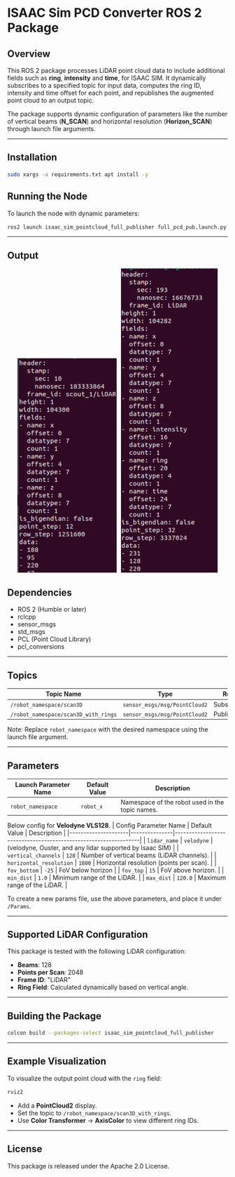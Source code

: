 # ISAAC Sim PCD Converter ROS 2 Package

## Overview
This ROS 2 package processes LiDAR point cloud data to include additional fields such as **ring**, **intensity** and **time**, for ISAAC SIM. It dynamically subscribes to a specified topic for input data, computes the ring ID, intensity and time offset for each point, and republishes the augmented point cloud to an output topic.

The package supports dynamic configuration of parameters like the number of vertical beams (**N_SCAN**) and horizontal resolution (**Horizon_SCAN**) through launch file arguments.

---

## Installation

```bash
sudo xargs -a requirements.txt apt install -y
```

## Running the Node
To launch the node with dynamic parameters:
```bash
ros2 launch isaac_sim_pointcloud_full_publisher full_pcd_pub.launch.py robot_namespace:=scout_1_1 config_file:=velodyne_vls_128.yaml
```

---

## Output

<p align="center">
  <img src="Images/before.png" width="45%" />
  <img src="Images/after.png" width="45%" />
</p>


## Dependencies
- ROS 2 (Humble or later)
- rclcpp
- sensor_msgs
- std_msgs
- PCL (Point Cloud Library)
- pcl_conversions

---

## Topics
| Topic Name                                      | Type                                         | Role       |
|-------------------------------------------------|---------------------------------------------|------------|
| `/robot_namespace/scan3D`                       | `sensor_msgs/msg/PointCloud2`               | Subscriber |
| `/robot_namespace/scan3D_with_rings`            | `sensor_msgs/msg/PointCloud2`               | Publisher  |

Note: Replace `robot_namespace` with the desired namespace using the launch file argument.

---

## Parameters
| Launch Parameter Name      | Default Value | Description                                                     |
|---------------------|---------------|-----------------------------------------------------------------|
| `robot_namespace`   | `robot_x`     | Namespace of the robot used in the topic names.                 |

Below config for **Velodyne VLS128**. 
| Config Parameter Name      | Default Value | Description                                                     |
|---------------------|---------------|-----------------------------------------------------------------|
| `lidar_name`   | `velodyne`     | (velodyne, Ouster, and any lidar supported by Isaac SIM)                |
| `vertical_channels`            | `128`         | Number of vertical beams (LiDAR channels).                      |
| `horizontal_resolution`      | `1800`        | Horizontal resolution (points per scan).                        |
| `fov_bottom`      | `-25`        | FoV below horizon                         |
| `fov_top`      | `15`        | FoV above horizon.                        |
| `min_dist`      | `1.0`        | Minimum range of the LiDAR.                        |
| `max_dist`      | `120.0`        | Maximum range of the LiDAR.                        |

To create a new params file, use the above parameters, and place it under `/Params`.

---

## Supported LiDAR Configuration
This package is tested with the following LiDAR configuration:
- **Beams**: 128
- **Points per Scan**: 2048
- **Frame ID**: "LiDAR"
- **Ring Field**: Calculated dynamically based on vertical angle.

---

## Building the Package
```bash
colcon build --packages-select isaac_sim_pointcloud_full_publisher
```

---

## Example Visualization
To visualize the output point cloud with the `ring` field:
```bash
rviz2
```
- Add a **PointCloud2** display.
- Set the topic to `/robot_namespace/scan3D_with_rings`.
- Use **Color Transformer** -> **AxisColor** to view different ring IDs.

---

## License
This package is released under the Apache 2.0 License.
